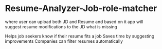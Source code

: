 # Resume-Analyzer-Job-role-matcher

where user can upload both JD and Resume and based on it app will suggest resume modifications to the JD what is missing

Helps job seekers know if their resume fits a job
Saves time by suggesting improvements
Companies can filter resumes automatically
